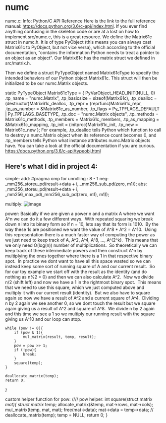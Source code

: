 # numc
  numc.c:
  Info: Python/C API Reference
Here is the link to the full reference manual: https://docs.python.org/3.6/c-api/index.html. If you ever find anything confusing in the skeleton code or are at a lost on how to implement src/numc.c, this is a great resource.
We define the Matrix61c struct in numc.h. It is of type PyObject (this means you can always cast Matrix61c to PyObject, but not vice versa), which according to the official documentation, “contains the information Python needs to treat a pointer to an object as an object”. Our Matrix61c has the matrix struct we defined in src/matrix.h.

Then we define a struct PyTypeObject named Matrix61cType to specify the intended behaviors of our Python object Matrix61c. This struct will then be initialized to be our numc.Matrix objects.

static PyTypeObject Matrix61cType = {
    PyVarObject_HEAD_INIT(NULL, 0)
    .tp_name = "numc.Matrix",
    .tp_basicsize = sizeof(Matrix61c),
    .tp_dealloc = (destructor)Matrix61c_dealloc,
    .tp_repr = (reprfunc)Matrix61c_repr,
    .tp_as_number = &Matrix61c_as_number,
    .tp_flags = Py_TPFLAGS_DEFAULT |
        Py_TPFLAGS_BASETYPE,
    .tp_doc = "numc.Matrix objects",
    .tp_methods = Matrix61c_methods,
    .tp_members = Matrix61c_members,
    .tp_as_mapping = &Matrix61c_mapping,
    .tp_init = (initproc)Matrix61c_init,
    .tp_new = Matrix61c_new
};
For example, .tp_dealloc tells Python which function to call to destroy a numc.Matrix object when its reference count becomes 0, and .tp_members tells Python what instance attributes numc.Matrix objects have. You can take a look at the official documentation if you are curious.
https://docs.python.org/3.6/c-api/typeobj.html

Here's what I did in project 4:
-
simple:
  add:
  #pragma omp for
  unrolling : 8 - 1
  neg:
              _mm256_storeu_pd(result->data + i, _mm256_sub_pd(zero, m1));
  abs:
              _mm256_storeu_pd(result->data + i, _mm256_max_pd(_mm256_sub_pd(zero, m1), m1));

multiply:
![image](https://user-images.githubusercontent.com/46427258/115668750-56ffe000-a2fc-11eb-90fa-3cf95b48411d.png)

power:
    Basically if we are given a power n and a matrix A where we want A^n we can do it a few different ways.  With repeated squaring we break down n into its binary form so if n = 10, lets say that its form is 1010.  By the way these 1s are positioned we want the value of A^8 * A^2 = A^10.  Using this representation there is a much faster way of computing the power as we just need to keep track of A, A^2, A^4, A^8, ..., A^(2^k).  This means that we only need O(log(n)) number of multiplications.  So theoretically we can keep track of these intermediate powers and then construct A^n by multiplying the ones together where there is a 1 in that respective binary spot.  In practice we dont want to have all this space wasted so we can instead keep some sort of running square of A and our current result. 
    So for our toy example we start off with the result as the identity (and do nothing as n%2 = 0) and then we can also calculate A^2.  Now we divide n/2 (shift left) and now we have a 1 in the rightmost binary spot.  This means that we need to use this square, which we just computed above and multiply it with our current result (identity).  But we also have to square again so now we have a result of A^2 and a current square of A^4.  Dividing n by 2 again we see another 0, so we dont touch the result but we square again giving us a result of A^2 and square of A^8.  We divide n by 2 again and this time we see a 1 so we multiply our running result with the square giving us A^10 and our loop can stop.  

    while (pow != 0){
        if (pow & 1){
            mul_matrix(result, temp, result);
        }
        pow = pow >> 1;
        if (!pow){
            break;
        }
        square(temp);
    }

    deallocate_matrix(temp);
    return 0;
}


custom helper function for pow:
  //// pow helper:
  int square(struct matrix *mat){
      struct matrix* temp;
      allocate_matrix(&temp, mat->rows, mat->cols);
      mul_matrix(temp, mat, mat);
      free(mat->data);
      mat->data = temp->data;
  //    deallocate_matrix(temp);
      temp = NULL;
      return 0;
  }
